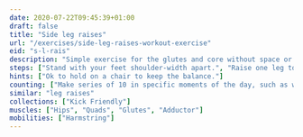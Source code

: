 ```yaml
---
date: 2020-07-22T09:45:39+01:00
draft: false
title: "Side leg raises"
url: "/exercises/side-leg-raises-workout-exercise"
eid: "s-l-rais"
description: "Simple exercise for the glutes and core without space or floor requisites."
steps: ["Stand with your feet shoulder-width apart.", "Raise one leg to the side, waist high, while inhaling.", "Hold the top position for one or two seconds.", "Bring the leg down slowly, exhaling.", "This is one rep."]
hints: ["Ok to hold on a chair to keep the balance."]
counting: ["Make series of 10 in specific moments of the day, such as when preparing to cook or turning the TV on.", "Define a 'legs weekend' with a goal which is a high number."]
similar: "leg raises"
collections: ["Kick Friendly"]
muscles: ["Hips", "Quads", "Glutes", "Adductor"]
mobilities: ["Harmstring"]
---
```

